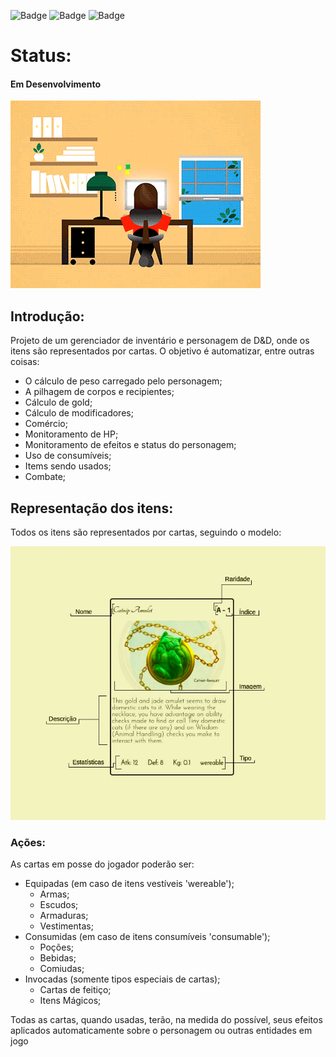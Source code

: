 ![Badge](https://img.shields.io/static/v1?label=yarn&message=v1.22.5&color=13a3bf&style=for-the-badge&logo=yarn) ![Badge](https://img.shields.io/static/v1?label=Svelte&message=v3.0.0&color=AA1E1E&style=for-the-badge&logo=svelte) ![Badge](https://img.shields.io/static/v1?label=TypeScript&message=v4.0.0&color=007ACC&style=for-the-badge&logo=typescript)

# Status:
#### Em Desenvolvimento
![alt text](./public/gameMedia/presentation/emDev3.gif)

## Introdução:
Projeto de um gerenciador de inventário e personagem de D&D, onde os itens são representados por cartas. O objetivo é automatizar, entre outras coisas:
- O cálculo de peso carregado pelo personagem; 
- A pilhagem de corpos e recipientes; 
- Cálculo de gold;
- Cálculo de modificadores;
- Comércio;
- Monitoramento de HP;
- Monitoramento de efeitos e status do personagem;
- Uso de consumíveis;
- Items sendo usados;
- Combate;

## Representação dos itens:
Todos os itens são representados por cartas, seguindo o modelo: 

![alt text](./public/gameMedia/presentation/finalCard.png)

### Ações:
As cartas em posse do jogador poderão ser:
- Equipadas (em caso de itens vestíveis 'wereable');
  - Armas;
  - Escudos;
  - Armaduras;
  - Vestimentas;
- Consumidas (em caso de itens consumíveis 'consumable');
  - Poções;
  - Bebidas;
  - Comiudas;
- Invocadas (somente tipos especiais de cartas);
  - Cartas de feitiço;
  - Itens Mágicos;
 
Todas as cartas, quando usadas, terão, na medida do possível, seus efeitos aplicados automaticamente sobre o personagem ou outras entidades em jogo

